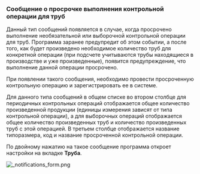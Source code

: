 ﻿
### Сообщение о просрочке выполнения контрольной операции для труб

Данный тип сообщений появляется в случае, когда просрочено выполнение необязательной или выборочной контрольной операции для труб. Программа заранее предупредит об этом событии, а после того, как будет произведено необходимое количество труб для конкретной операции (при подсчете учитываются трубы находящиеся в производстве и уже произведенные), появится предупреждение, что выполнение данной операции просрочено. 

При появлении такого сообщения, необходимо провести просроченную контрольную операцию и зарегистрировать ее в системе. 

Для данного типа сообщений в общем списке во втором столбце для периодичных контрольных операций отображается общее количество произведенной продукции (единицы измерения зависят от типа контрольной операции), а для выборочных операций отображается общее количество произведенных труб и количество произведенных труб с этой операцией. В третьем столбце отображается название типоразмера, код и название просроченной контрольной операции. 

По двойному нажатию на такое сообщение программа откроет настройки на вкладке **Труба**. 

![_notifications_form.png](./images/_notifications_form.png "")


